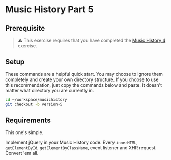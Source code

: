 # Music History Part 5

## Prerequisite

> :warning: This exercise requires that you have completed the [Music History 4](SP_JS_MUSIC_HISTORY_4.md) exercise.

## Setup

These commands are a helpful quick start. You may choose to ignore them completely and create your own directory structure. If you choose to use this recommendation, just copy the commands below and paste. It doesn't matter what directory you are currently in.

```bash
cd ~/workspace/musichistory
git checkout -b version-5
```

## Requirements

This one's simple.

Implement jQuery in your Music History code. Every `innerHTML`, `getElementById`, `getElementByClassName`, event listener and XHR request. Convert 'em all.

